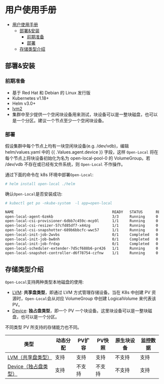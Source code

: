 # 用户使用手册

- [用户使用手册](#用户使用手册)
  - [部署&安装](#部署安装)
    - [前期准备](#前期准备)
    - [部署](#部署)
  - [存储类型介绍](#存储类型介绍)

## 部署&安装

### 前期准备

- 基于 Red Hat 和 Debian 的 Linux 发行版
- Kubernetes v1.18+
- Helm v3.0+
- [lvm2](https://en.wikipedia.org/wiki/Logical_Volume_Manager_(Linux))
- 集群中至少提供一个空闲块设备用来测试，块设备可以是一整块磁盘，也可以是一个分区。建议一个节点至少一个空闲块设备。

### 部署

假设集群中每个节点上均有一块空闲块设备(e.g. /dev/vdb)，编辑 helm/values.yaml 中的 {{ .Values.agent.device }} 字段，这样 `Open-Local` 将在每个节点上将块设备初始化为名为 open-local-pool-0 的 VolumeGroup。若 /dev/vdb 不存在或已经有文件系统，则 `Open-Local` 不作操作。

通过下面的命令在 k8s 环境中部署`Open-Local`:

```bash
# helm install open-local ./helm
```

确认`Open-Local`是否安装成功:

```bash
# kubectl get po -nkube-system  -l app=open-local

NAME                                             READY   STATUS      RESTARTS   AGE
open-local-agent-6zmkb                           3/3     Running     0          28s
open-local-csi-provisioner-6dbb7c459c-mcp9l      1/1     Running     0          28s
open-local-csi-resizer-57cfd85df7-x44zg          1/1     Running     0          28s
open-local-csi-snapshotter-689b6bbcfc-wwc57      1/1     Running     0          28s
open-local-init-job-2wvbs                        0/1     Completed   0          28s
open-local-init-job-bw8nh                        0/1     Completed   0          28s
open-local-init-job-frdxp                        0/1     Completed   0          28s
open-local-scheduler-extender-7d5cf688b6-pr426   1/1     Running     0          28s
open-local-snapshot-controller-d6f78754-czfnw    1/1     Running     0          28s
```

## 存储类型介绍

`Open-Local`支持两种类型本地磁盘的使用:

- [LVM](./type-lvm_zh_CN.md): **共享盘类型**，即通过 LVM 方式管理存储设备。当在 K8s 中创建 PV 资源时，`Open-Local`会从对应 VolumeGroup 中创建 LogicalVolume 来代表该PV。
- [Device](./type-device_zh_CN.md): **独占盘类型**，即一个 PV 一个块设备。这里块设备可以是一整块磁盘，也可以是一个分区。

不同类型 PV 所支持的存储能力也不同。

| 类型 | 动态分配 | PV扩容 | PV快照 | 原生块设备 | 监控数据 |
|----|----|----|----|----|----|
| [LVM（共享盘类型）](./type-lvm_zh_CN.md) | 支持 | 支持 | 支持 | 不支持 | 支持 |
| [Device（独占盘类型）](./type-device_zh_CN.md) | 支持 | 不支持 | 不支持 | 不支持 | 支持 |